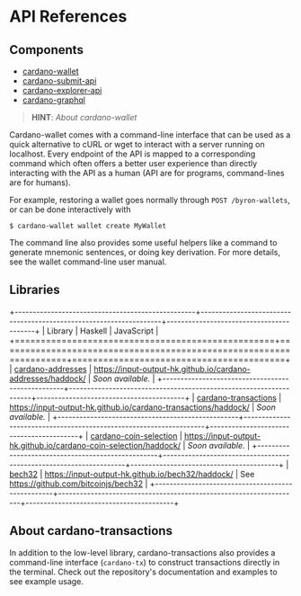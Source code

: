 API References
==============

## Components


* [cardano-wallet](https://input-output-hk.github.io/cardano-wallet/api/edge)
* [cardano-submit-api](https://input-output-hk.github.io/cardano-rest/submit-api/)
* [cardano-explorer-api](https://input-output-hk.github.io/cardano-rest/explorer-api/)
* [cardano-graphql](https://input-output-hk.github.io/cardano-graphql/)

> **HINT**:  _About cardano-wallet_

Cardano-wallet comes with a command-line interface that can be used as a quick alternative to cURL or wget to interact with a server running on localhost. Every endpoint of the API is mapped to a corresponding command which often offers a better user experience than directly interacting with the API as a human (API are for programs, command-lines are for humans).

For example, restoring a wallet goes normally through `POST /byron-wallets`, or can be done interactively with

```
$ cardano-wallet wallet create MyWallet
```

The command line also provides some useful helpers like a command to generate mnemonic sentences, or doing key derivation. For more details, see the wallet command-line user manual.


## Libraries

+--------------------------------------------------+-------------------------------------------------------------------+-----------------------------------------+
| Library                                          | Haskell                                                           | JavaScript                              |
+==================================================+===================================================================+=========================================+
| [cardano-addresses][cardano-addresses]           | https://input-output-hk.github.io/cardano-addresses/haddock/      | _Soon available._                       |
+--------------------------------------------------+-------------------------------------------------------------------+-----------------------------------------+
| [cardano-transactions][cardano-transactions]     | https://input-output-hk.github.io/cardano-transactions/haddock/   | _Soon available._                       |
+--------------------------------------------------+-------------------------------------------------------------------+-----------------------------------------+
| [cardano-coin-selection][cardano-coin-selection] | https://input-output-hk.github.io/cardano-coin-selection/haddock/ | _Soon available._                       |
+--------------------------------------------------+-------------------------------------------------------------------+-----------------------------------------+
| [bech32][bech32]                                 | https://input-output-hk.github.io/bech32/haddock/                 | See https://github.com/bitcoinjs/bech32 |
+--------------------------------------------------+-------------------------------------------------------------------+-----------------------------------------+

About cardano-transactions
--------------------------

In addition to the low-level library, cardano-transactions also provides a command-line interface (`cardano-tx`) to construct transactions directly in the terminal.
Check out the repository's documentation and examples to see example usage.

[cardano-wallet]: https://github.com/input-output-hk/cardano-wallet
[cardano-rest]: https://github.com/input-output-hk/cardano-rest
[cardano-graphql]: https://github.com/input-output-hk/cardano-graphql

[cardano-coin-selection]: https://github.com/input-output-hk/cardano-coin-selection
[cardano-addresses]: https://github.com/input-output-hk/cardano-addresses
[cardano-transactions]: https://github.com/input-output-hk/cardano-transactions
[bech32]: https://github.com/input-output-hk/bech32
